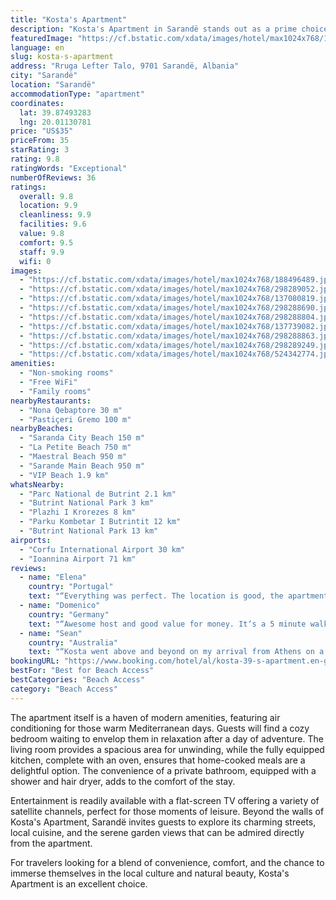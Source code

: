 ```yaml
---
title: "Kosta's Apartment"
description: "Kosta's Apartment in Sarandë stands out as a prime choice for travelers seeking comfort and convenience, complemented by stunning sea views."
featuredImage: "https://cf.bstatic.com/xdata/images/hotel/max1024x768/188496489.jpg?k=802aea87a98ebce585ef2ac6264ae5abf463e241f7330424e3b0326f64315ee3&o=&hp=1"
language: en
slug: kosta-s-apartment
address: "Rruga Lefter Talo, 9701 Sarandë, Albania"
city: "Sarandë"
location: "Sarandë"
accommodationType: "apartment"
coordinates:
  lat: 39.87493283
  lng: 20.01130781
price: "US$35"
priceFrom: 35
starRating: 3
rating: 9.8
ratingWords: "Exceptional"
numberOfReviews: 36
ratings:
  overall: 9.8
  location: 9.9
  cleanliness: 9.9
  facilities: 9.6
  value: 9.8
  comfort: 9.5
  staff: 9.9
  wifi: 0
images:
  - "https://cf.bstatic.com/xdata/images/hotel/max1024x768/188496489.jpg?k=802aea87a98ebce585ef2ac6264ae5abf463e241f7330424e3b0326f64315ee3&o=&hp=1"
  - "https://cf.bstatic.com/xdata/images/hotel/max1024x768/298289052.jpg?k=7d87d44ffa1b31f65f5943a09a6d3cef871a2cd79d57791b4730ab95f6005c6d&o=&hp=1"
  - "https://cf.bstatic.com/xdata/images/hotel/max1024x768/137080819.jpg?k=958e353701c8b1ca370242afb69c99c2de4f2d6fe8710cb9810d603a16af7ee7&o=&hp=1"
  - "https://cf.bstatic.com/xdata/images/hotel/max1024x768/298288690.jpg?k=5d3d1f2716c6b1e9a8d675afac9016fc318020768f6d18b9d1add26273f74c5b&o=&hp=1"
  - "https://cf.bstatic.com/xdata/images/hotel/max1024x768/298288804.jpg?k=0b585152b12aa48f76f8c6a6d5d1dff565955c0db68347a93bef3698390c0f23&o=&hp=1"
  - "https://cf.bstatic.com/xdata/images/hotel/max1024x768/137739082.jpg?k=2cd81f231c87f70b0d10718cf6be56e05815f526305c3f280a10d1bd1ce35e64&o=&hp=1"
  - "https://cf.bstatic.com/xdata/images/hotel/max1024x768/298288863.jpg?k=852d3eaea83efa13a4cca64b46a05ac84d53c833f4a7641e47e916fe1c1a5736&o=&hp=1"
  - "https://cf.bstatic.com/xdata/images/hotel/max1024x768/298289249.jpg?k=42d0994ceb103db720c30ef1bf704b0b4484afc606966f956b90d68e877280f8&o=&hp=1"
  - "https://cf.bstatic.com/xdata/images/hotel/max1024x768/524342774.jpg?k=967334cb609994aa5cafc84f591d2e8c6a281d53a219d2878df13e2e9148ba94&o=&hp=1"
amenities:
  - "Non-smoking rooms"
  - "Free WiFi"
  - "Family rooms"
nearbyRestaurants:
  - "Nona Qebaptore 30 m"
  - "Pastiçeri Gremo 100 m"
nearbyBeaches:
  - "Saranda City Beach 150 m"
  - "La Petite Beach 750 m"
  - "Maestral Beach 950 m"
  - "Sarande Main Beach 950 m"
  - "VIP Beach 1.9 km"
whatsNearby:
  - "Parc National de Butrint 2.1 km"
  - "Butrint National Park 3 km"
  - "Plazhi I Krorezes 8 km"
  - "Parku Kombetar I Butrintit 12 km"
  - "Butrint National Park 13 km"
airports:
  - "Corfu International Airport 30 km"
  - "Ioannina Airport 71 km"
reviews:
  - name: "Elena"
    country: "Portugal"
    text: "“Everything was perfect. The location is good, the apartment very clean, and the host is very helpful!”"
  - name: "Domenico"
    country: "Germany"
    text: "“Awesome host and good value for money. It‘s a 5 minute walk to the beach and to the Main Street”"
  - name: "Sean"
    country: "Australia"
    text: "“Kosta went above and beyond on my arrival from Athens on a night bus that pulled in to Sarande at 3am in the morning! Kosta reached out to me beforehand to see when I was arriving, and then volunteered to pick me up, never had that in many years...”"
bookingURL: "https://www.booking.com/hotel/al/kosta-39-s-apartment.en-gb.html?aid=8035640"
bestFor: "Best for Beach Access"
bestCategories: "Beach Access"
category: "Beach Access"
---
```


The apartment itself is a haven of modern amenities, featuring air conditioning for those warm Mediterranean days. Guests will find a cozy bedroom waiting to envelop them in relaxation after a day of adventure. The living room provides a spacious area for unwinding, while the fully equipped kitchen, complete with an oven, ensures that home-cooked meals are a delightful option. The convenience of a private bathroom, equipped with a shower and hair dryer, adds to the comfort of the stay.

Entertainment is readily available with a flat-screen TV offering a variety of satellite channels, perfect for those moments of leisure. Beyond the walls of Kosta's Apartment, Sarandë invites guests to explore its charming streets, local cuisine, and the serene garden views that can be admired directly from the apartment.

For travelers looking for a blend of convenience, comfort, and the chance to immerse themselves in the local culture and natural beauty, Kosta's Apartment is an excellent choice.